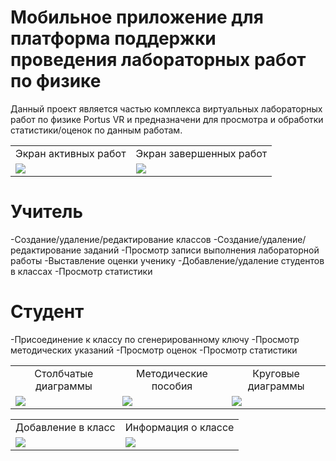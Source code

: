 # Мобильное приложение для платформа поддержки проведения лабораторных работ по физике
Данный проект является частью комплекса виртуальных лабораторных работ по физике Portus VR и 
предназначени для просмотра и обработки статистики/оценок по данным работам.

<table>
<tr>
<td align="center">Экран активных работ</td>
<td align="center">Экран завершенных работ</td>
</tr>
<tr>
  <td><img src="https://user-images.githubusercontent.com/54765046/120822840-7d51a600-c55f-11eb-9b5f-56e2ef3006df.gif"></td>
  <td><img src="https://user-images.githubusercontent.com/54765046/120822819-79be1f00-c55f-11eb-8e30-64f44671d15f.gif"></td>
</tr>
</table>

# Учитель
-Создание/удаление/редактирование классов
-Создание/удаление/редактирование заданий
-Просмотр записи выполнения лабораторной работы
-Выставление оценки ученику
-Добавление/удаление студентов в классах
-Просмотр статистики

# Студент
-Присоединение к классу по сгенерированному ключу
-Просмотр методических указаний
-Просмотр оценок
-Просмотр статистики

<table>
<tr>
  <td align="center">Столбчатые диаграммы</td>
  <td align="center">Методические пособия</td>
  <td align="center">Круговые диаграммы</td>
</tr>
<tr>
  <td><img src="https://user-images.githubusercontent.com/54765046/120824872-83e11d00-c561-11eb-8865-9ebb48c3fe50.gif"></td>
   <td><img src="https://user-images.githubusercontent.com/54765046/120824707-5f854080-c561-11eb-913c-82b85158cbca.gif"></td>
  <td><img src="https://user-images.githubusercontent.com/54765046/120824883-86dc0d80-c561-11eb-9d1d-4bfe20f17581.gif"></td>
</tr>
</table>

<table>
<tr>
  <td align="center">Добавление в класс</td>
  <td align="center">Информация о классе</td>
</tr>
<tr>
  <td><img src="https://user-images.githubusercontent.com/54765046/120824749-69a73f00-c561-11eb-85c6-cd29bdd42716.gif"></td>
  <td><img src="https://user-images.githubusercontent.com/54765046/120824689-5ac08c80-c561-11eb-9308-6b43692d7bdf.gif"></td>
</tr>
</table>
